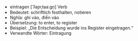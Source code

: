 - eintragen [ˈʔaɪ̯nˌtʁaːɡn̩]	Verb
- Bedeutet: schriftlich festhalten, notieren
- Nghĩa: ghi vào, điền vào
- Übersetzung: to enter, to register
- Beispiel: „Die Entscheidung wurde ins Register eingetragen.“
- Verwandte Wörter: Eintragung